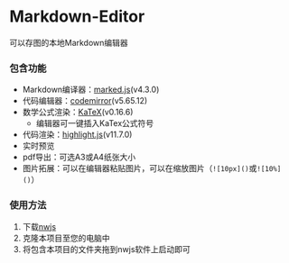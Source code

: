 # Markdown-Editor
 可以存图的本地Markdown编辑器
 
### 包含功能
- Markdown编译器：[marked.js](https://marked.js.org/)(v4.3.0)
- 代码编辑器：[codemirror](https://codemirror.net/)(v5.65.12)
- 数学公式渲染：[KaTeX](https://katex.org/)(v0.16.6)
	- 编辑器可一键插入KaTex公式符号
- 代码渲染：[highlight.js](https://highlightjs.org/)(v11.7.0)
- 实时预览
- pdf导出：可选A3或A4纸张大小
- 图片拓展：可以在编辑器粘贴图片，可以在缩放图片（`![10px]()`或`![10%]()`）

### 使用方法

1. 下载[nwjs](https://nwjs.io/)
2. 克隆本项目至您的电脑中
3. 将包含本项目的文件夹拖到nwjs软件上启动即可